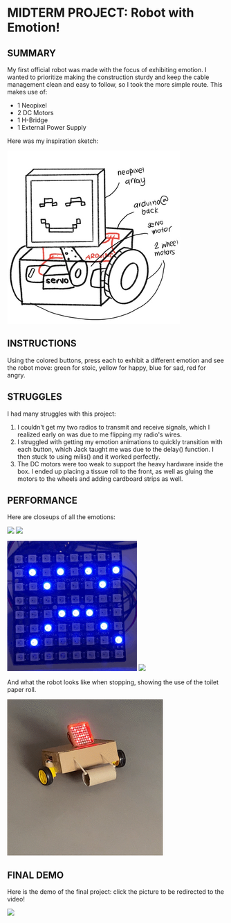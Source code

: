 # MIDTERM PROJECT: Robot with Emotion!

## SUMMARY
My first official robot was made with the focus of exhibiting emotion. I wanted to prioritize making the construction sturdy and keep the cable management clean and easy to follow, so I took the more simple route. This makes use of:

- 1 Neopixel
- 2 DC Motors
- 1 H-Bridge
- 1 External Power Supply

Here was my inspiration sketch:

![](images/sketch.jpg)

## INSTRUCTIONS
Using the colored buttons, press each to exhibit a different emotion and see the robot move: green for stoic, yellow for happy, blue for sad, red for angry.

## STRUGGLES
I had many struggles with this project:

1. I couldn't get my two radios to transmit and receive signals, which I realized early on was due to me flipping my radio's wires. 
2. I struggled with getting my emotion animations to quickly transition with each button, which Jack taught me was due to the delay() function. I then stuck to using milis() and it worked perfectly.
3. The DC motors were too weak to support the heavy hardware inside the box. I ended up placing a tissue roll to the front, as well as gluing the motors to the wheels and adding cardboard strips as well.

## PERFORMANCE
Here are closeups of all the emotions:

![](images/stoic.gif)
![](images/happy.gif)

![](images/sad.gif)
![](images/angry.gif)

And what the robot looks like when stopping, showing the use of the toilet paper roll.

![](images/smoothStop.gif)

## FINAL DEMO
Here is the demo of the final project: click the picture to be redirected to the video!

[![](images/thumbnail.png)](https://youtu.be/BWFWNwsflnM)
